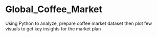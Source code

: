 # Global_Coffee_Market
Using Python to analyze, prepare coffee market dataset then plot few visuals to get key insights for the market plan

